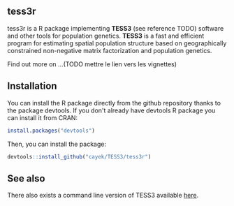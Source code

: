 tess3r
------

tess3r is a R package implementing **TESS3** (see reference TODO) software and other tools for population genetics. **TESS3** is a fast and efficient program for estimating spatial population structure based on geographically constrained non-negative matrix factorization and population genetics.

Find out more on ...(TODO mettre le lien vers les vignettes)

Installation
------------

You can install the R package directly from the github repository thanks to the package devtools. If you don't already have devtools R package you can install it from CRAN:

```R
install.packages("devtools")
```

Then, you can install the package:

```R
devtools::install_github("cayek/TESS3/tess3r")
```

See also
--------

There also exists a command line version of TESS3 available [here][1].


[1]:https://github.com/cayek/TESS3
